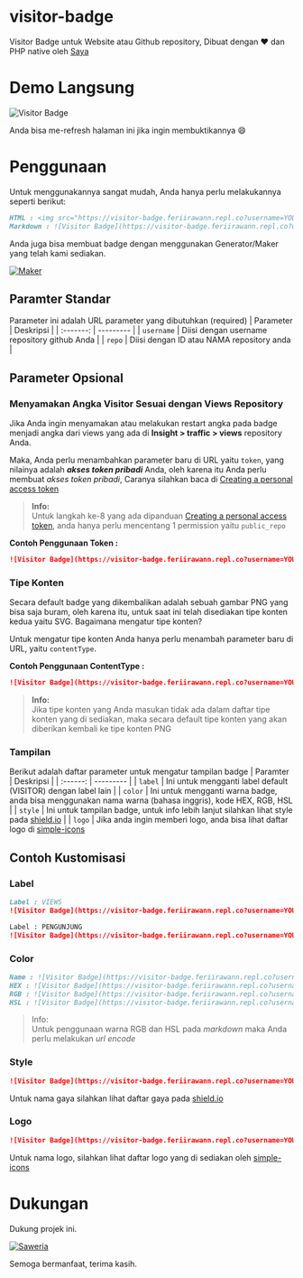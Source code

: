 # visitor-badge

Visitor Badge untuk Website atau Github repository, Dibuat dengan ❤ dan PHP native oleh [Saya](https://github.com/feri-irawan)

# Demo Langsung

![Visitor Badge](https://visitor-badge.feriirawann.repl.co?username=feri-irawan&repo=visitor-badge&style=for-the-badge&contentType=svg)

Anda bisa me-refresh halaman ini jika ingin membuktikannya 😄

# Penggunaan

Untuk menggunakannya sangat mudah, Anda hanya perlu melakukannya seperti berikut:

```md
HTML : <img src="https://visitor-badge.feriirawann.repl.co?username=YOUR_USERNAME&repo=YOUR_REPO_ID" alt="Visitor Badge" />
Markdown : ![Visitor Badge](https://visitor-badge.feriirawann.repl.co?username=YOUR_USERNAME&repo=YOUR_REPO_ID)
```

Anda juga bisa membuat badge dengan menggunakan Generator/Maker yang telah kami sediakan.

[![Maker](https://img.shields.io/badge/Go%20To%20Maker-%2310b981?style=for-the-badge)](https://visitor-badge.feriirawann.repl.co/maker.html)

## Paramter Standar

Parameter ini adalah URL parameter yang dibutuhkan (required)
| Parameter | Deskripsi |
| :-------: | --------- |
| `username` | Diisi dengan username repository github Anda |
| `repo` | Diisi dengan ID atau NAMA repository anda |

## Parameter Opsional

### Menyamakan Angka Visitor Sesuai dengan Views Repository

Jika Anda ingin menyamakan atau melakukan restart angka pada badge menjadi angka dari views yang ada di **Insight > traffic > views** repository Anda.

Maka, Anda perlu menambahkan parameter baru di URL yaitu `token`, yang nilainya adalah **_akses token pribadi_** Anda, oleh karena itu Anda perlu membuat _akses token pribadi_, Caranya silahkan baca di [Creating a personal access token](https://docs.github.com/en/github/authenticating-to-github/keeping-your-account-and-data-secure/creating-a-personal-access-token)

> **Info:** <br> Untuk langkah ke-8 yang ada dipanduan [Creating a personal access token](https://docs.github.com/en/github/authenticating-to-github/keeping-your-account-and-data-secure/creating-a-personal-access-token), anda hanya perlu mencentang 1 permission yaitu `public_repo`

**Contoh Penggunaan Token :**

```md
![Visitor Badge](https://visitor-badge.feriirawann.repl.co?username=YOUR_USERNAME&repo=YOUR_REPOSITORY&token=YOUR_PERSONAL_ACCESS_TOKEN)
```

### Tipe Konten

Secara default badge yang dikembalikan adalah sebuah gambar PNG yang bisa saja buram, oleh karena itu, untuk saat ini telah disediakan tipe konten kedua yaitu SVG. Bagaimana mengatur tipe konten?

Untuk mengatur tipe konten Anda hanya perlu menambah parameter baru di URL, yaitu `contentType`.

**Contoh Penggunaan ContentType :**

```md
![Visitor Badge](https://visitor-badge.feriirawann.repl.co?username=YOUR_USERNAME&repo=YOUR_REPOSITORY&contentType=svg)
```

> **Info:** <br> Jika tipe konten yang Anda masukan tidak ada dalam daftar tipe konten yang di sediakan, maka secara default tipe konten yang akan diberikan kembali ke tipe konten PNG

### Tampilan

Berikut adalah daftar parameter untuk mengatur tampilan badge
| Paramter | Deskripsi |
| :------: | --------- |
| `label` | Ini untuk mengganti label default (VISITOR) dengan label lain |
| `color` | Ini untuk mengganti warna badge, anda bisa menggunakan nama warna (bahasa inggris), kode HEX, RGB, HSL |
| `style` | Ini untuk tampilan badge, untuk info lebih lanjut silahkan lihat style pada [shield.io](https://shield.io) |
| `logo` | Jika anda ingin memberi logo, anda bisa lihat daftar logo di [simple-icons](https://github.com/simple-icons/simple-icons/blob/develop/slugs.md)

## Contoh Kustomisasi

### Label

```md
Label : VIEWS
![Visitor Badge](https://visitor-badge.feriirawann.repl.co?username=YOUR_USERNAME&repo=YOUR_REPOSITORY&style=for-the-badge&label=VIEWS)

Label : PENGUNJUNG
![Visitor Badge](https://visitor-badge.feriirawann.repl.co?username=YOUR_USERNAME&repo=YOUR_REPOSITORY&style=for-the-badge&label=PENGUNJUNG)
```

### Color

```md
Name : ![Visitor Badge](https://visitor-badge.feriirawann.repl.co?username=YOUR_USERNAME&repo=YOUR_REPOSITORY&color=red)
HEX : ![Visitor Badge](https://visitor-badge.feriirawann.repl.co?username=YOUR_USERNAME&repo=YOUR_REPOSITORY&color=#e05d44)
RGB : ![Visitor Badge](https://visitor-badge.feriirawann.repl.co?username=YOUR_USERNAME&repo=YOUR_REPOSITORY&color=rgb%28224%2C+93%2C+68%29)
HSL : ![Visitor Badge](https://visitor-badge.feriirawann.repl.co?username=YOUR_USERNAME&repo=YOUR_REPOSITORY&color=hsl%2810%2C+72%25%2C+57%25%29)
```

> Info: <br />
> Untuk penggunaan warna RGB dan HSL pada _markdown_ maka Anda perlu melakukan _url encode_

### Style

```md
![Visitor Badge](https://visitor-badge.feriirawann.repl.co?username=YOUR_USERNAME&repo=YOUR_REPOSITORY&style=STYLE_NAME)
```

Untuk nama gaya silahkan lihat daftar gaya pada [shield.io](https://shield.io)

### Logo

```md
![Visitor Badge](https://visitor-badge.feriirawann.repl.co?username=YOUR_USERNAME&repo=YOUR_REPOSITORY&logo=LOGO_NAME)
```

Untuk nama logo, silahkan lihat daftar logo yang di sediakan oleh [simple-icons](https://github.com/simple-icons/simple-icons/blob/develop/slugs.md)

# Dukungan

Dukung projek ini.

[![Saweria](https://img.shields.io/badge/-SAWERIA-orange?style=for-the-badge)](https://saweria.co/feriirawans)

Semoga bermanfaat, terima kasih.
